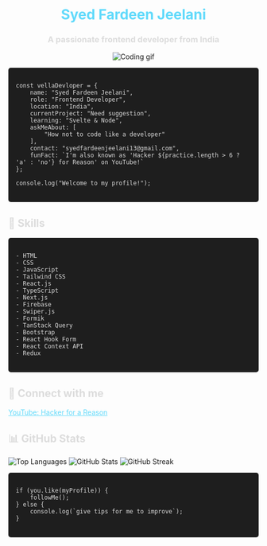 <h1 align="center" style="color: #61dafb;">Syed Fardeen Jeelani</h1>
<h3 align="center" style="color: #dcdcdc;">A passionate frontend developer from India</h3>

<p align="center">
    <img src="https://i.giphy.com/aDS8SjVtS3Mwo.webp" alt="Coding gif" />
</p>

<pre style="background-color: #1e1e1e; color: #dcdcdc; padding: 15px; border-radius: 5px;">
<code>
const vellaDevloper = {
    name: "Syed Fardeen Jeelani",
    role: "Frontend Developer",
    location: "India",
    currentProject: "Need suggestion",
    learning: "Svelte & Node",
    askMeAbout: [
        "How not to code like a developer"
    ],
    contact: "syedfardeenjeelani13@gmail.com",
    funFact: `I'm also known as 'Hacker ${practice.length > 6 ? 'a' : 'no'} for Reason' on YouTube!`
};

console.log("Welcome to my profile!");
</code>
</pre>

<h2 style="color: #dcdcdc;">🚀 Skills</h2>
<pre style="background-color: #1e1e1e; color: #dcdcdc; padding: 15px; border-radius: 5px;">
<code>
- HTML
- CSS
- JavaScript
- Tailwind CSS
- React.js
- TypeScript
- Next.js
- Firebase
- Swiper.js
- Formik
- TanStack Query
- Bootstrap
- React Hook Form
- React Context API
- Redux
</code>
</pre>

<h2 style="color: #dcdcdc;">🔗 Connect with me</h2>
<p>
    <a href="https://www.youtube.com/c/hacker%20for%20a%20reason" style="color: #61dafb;">YouTube: Hacker for a Reason</a>
</p>

<h2 style="color: #dcdcdc;">📊 GitHub Stats</h2>
<p>
    <img src="https://github-readme-stats.vercel.app/api/top-langs?username=syedfardeenjeelani&show_icons=true&locale=en&layout=compact&theme=dark" alt="Top Languages" />
    <img src="https://github-readme-stats.vercel.app/api?username=syedfardeenjeelani&show_icons=true&locale=en&theme=dark" alt="GitHub Stats" />
    <img src="https://github-readme-streak-stats.herokuapp.com/?user=syedfardeenjeelani&theme=dark" alt="GitHub Streak" />
</p>

<pre style="background-color: #1e1e1e; color: #dcdcdc; padding: 15px; border-radius: 5px;">
<code>
if (you.like(myProfile)) {
    followMe();
} else {
    console.log(`give tips for me to improve`);
}
</code>
</pre>


